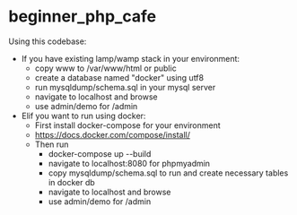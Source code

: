 # beginner_php_cafe
Using this codebase:

- If you have existing lamp/wamp stack in your environment:
  - copy www to /var/www/html or public
  - create a database named "docker" using utf8 
  - run mysqldump/schema.sql in your mysql server
  - navigate to localhost and browse
  - use admin/demo for /admin
- Elif you want to run using docker:
  -  First install docker-compose for your environment
    - https://docs.docker.com/compose/install/
  - Then run
    - docker-compose up --build
    - navigate to localhost:8080 for phpmyadmin
    - copy mysqldump/schema.sql to run and create necessary tables in docker db
    - navigate to localhost and browse
    - use admin/demo for /admin

